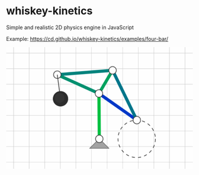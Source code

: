 # whiskey-kinetics
Simple and realistic 2D physics engine in JavaScript

Example: https://cd.github.io/whiskey-kinetics/examples/four-bar/

![Demo Animation](demo.gif)
